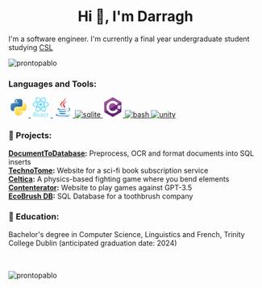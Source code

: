 <h1 align="center">Hi 👋, I'm Darragh</h1>

I'm a software engineer. I'm currently a final year undergraduate student studying  [CSL](https://www.tcd.ie/courses/undergraduate/courses/computer-science-linguistics-and-a-language/)

<p align="left"> <img src="https://komarev.com/ghpvc/?username=prontopablo&label=Profile%20views&color=0e75b6&style=flat" alt="prontopablo" /> </p>

<h3 align="left">Languages and Tools:</h3>
<p align="left">
  <a href="https://www.python.org" target="_blank" rel="noreferrer">
    <img src="https://raw.githubusercontent.com/devicons/devicon/master/icons/python/python-original.svg" alt="python" width="40" height="40"/>
  </a>
  <a href="https://reactjs.org/" target="_blank" rel="noreferrer">
    <img src="https://raw.githubusercontent.com/devicons/devicon/master/icons/react/react-original-wordmark.svg" alt="react" width="40" height="40"/>
  </a>
  <a href="https://www.java.com" target="_blank" rel="noreferrer">
    <img src="https://raw.githubusercontent.com/devicons/devicon/master/icons/java/java-original.svg" alt="java" width="40" height="40"/>
  </a>
  <a href="https://www.sqlite.org/" target="_blank" rel="noreferrer">
    <img src="https://www.vectorlogo.zone/logos/sqlite/sqlite-icon.svg" alt="sqlite" width="40" height="40"/>
  </a>
  <a href="https://www.w3schools.com/cs/" target="_blank" rel="noreferrer">
    <img src="https://raw.githubusercontent.com/devicons/devicon/master/icons/csharp/csharp-original.svg" alt="csharp" width="40" height="40"/>
  </a>
  <a href="https://www.gnu.org/software/bash/" target="_blank" rel="noreferrer">
    <img src="https://www.vectorlogo.zone/logos/gnu_bash/gnu_bash-icon.svg" alt="bash" width="40" height="40"/>
  </a>
  <a href="https://unity.com/" target="_blank" rel="noreferrer">
    <img src="https://www.vectorlogo.zone/logos/unity3d/unity3d-icon.svg" alt="unity" width="40" height="40"/>
  </a>
</p>




<h3 align="left">🚧 Projects:</h3>
<b><a href="https://github.com/prontopablo/DocumentToDatabase">DocumentToDatabase</a>:</b> Preprocess, OCR and format documents into SQL inserts<br>
<b><a href="https://github.com/prontopablo/TechnoTome">TechnoTome</a>:</b> Website for a sci-fi book subscription service<br>
<b><a href="https://github.com/prontopablo/Celtica">Celtica</a>:</b> A physics-based fighting game where you bend elements<br>
<b><a href="https://github.com/prontopablo/Contenterator">Contenterator</a>:</b> Website to play games against GPT-3.5<br>
<b><a href="https://github.com/prontopablo/EcoBrush-DB">EcoBrush DB</a>:</b> SQL Database for a toothbrush company<br>



<h3 align="left">📝 Education:</h3>
Bachelor's degree in Computer Science, Linguistics and French, Trinity College Dublin (anticipated graduation date: 2024)

&nbsp;

<p><img align="center" src="https://github-readme-streak-stats.herokuapp.com/?user=prontopablo&" alt="prontopablo" /></p>
